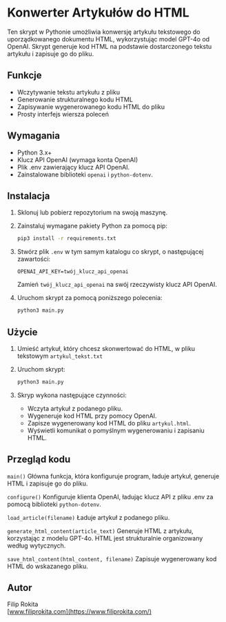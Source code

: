 # Konwerter Artykułów do HTML

Ten skrypt w Pythonie umożliwia konwersję artykułu tekstowego do uporządkowanego dokumentu HTML, wykorzystując model GPT-4o od OpenAI. Skrypt generuje kod HTML na podstawie dostarczonego tekstu artykułu i zapisuje go do pliku.

## Funkcje

- Wczytywanie tekstu artykułu z pliku
- Generowanie strukturalnego kodu HTML
- Zapisywanie wygenerowanego kodu HTML do pliku
- Prosty interfejs wiersza poleceń

## Wymagania

- Python 3.x+
- Klucz API OpenAI (wymaga konta OpenAI)
- Plik .env zawierający klucz API OpenAI.
- Zainstalowane biblioteki `openai` i `python-dotenv`.

## Instalacja

1. Sklonuj lub pobierz repozytorium na swoją maszynę.

2. Zainstaluj wymagane pakiety Python za pomocą pip:

   ```bash
   pip3 install -r requirements.txt
   ```

3. Stwórz plik `.env` w tym samym katalogu co skrypt, o następującej zawartości:

   ```
   OPENAI_API_KEY=twój_klucz_api_openai
   ```

   Zamień `twój_klucz_api_openai` na swój rzeczywisty klucz API OpenAI.

4. Uruchom skrypt za pomocą poniższego polecenia:

   ```bash
   python3 main.py
   ```

## Użycie

1. Umieść artykuł, który chcesz skonwertować do HTML, w pliku tekstowym `artykul_tekst.txt`
2. Uruchom skrypt:

   ```bash
   python3 main.py
   ```

3. Skryp wykona następujące czynności:
   - Wczyta artykuł z podanego pliku.
   - Wygeneruje kod HTML przy pomocy OpenAI.
   - Zapisze wygenerowany kod HTML do pliku `artykul.html`.
   - Wyświetli komunikat o pomyślnym wygenerowaniu i zapisaniu HTML.

## Przegląd kodu

`main()`
Główna funkcja, która konfiguruje program, ładuje artykuł, generuje HTML i zapisuje go do pliku.

`configure()`
Konfiguruje klienta OpenAI, ładując klucz API z pliku .env za pomocą biblioteki `python-dotenv`.

`load_article(filename)`
Ładuje artykuł z podanego pliku.

`generate_html_content(article_text)`
Generuje HTML z artykułu, korzystając z modelu GPT-4o. HTML jest strukturalnie organizowany według wytycznych.

`save_html_content(html_content, filename)`
Zapisuje wygenerowany kod HTML do wskazanego pliku.

## Autor
Filip Rokita  
[www.filiprokita.com](https://www.filiprokita.com/)